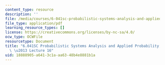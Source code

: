 ```yaml
---
content_type: resource
description: ''
file: /media/courses/6-041sc-probabilistic-systems-analysis-and-applied-probability-fall-2013/18888905a6413c1aaa6348b4e8881b1a_MIT6_041SCF13_lec16_300k.pdf
file_type: application/pdf
learning_resource_types: []
license: https://creativecommons.org/licenses/by-nc-sa/4.0/
ocw_type: OCWFile
resourcetype: Document
title: "6.041SC Probabilistic Systems Analysis and Applied Probability, Fall 2013Transcript\
  \ \u2013 Lecture 16"
uid: 18888905-a641-3c1a-aa63-48b4e8881b1a
---
```

